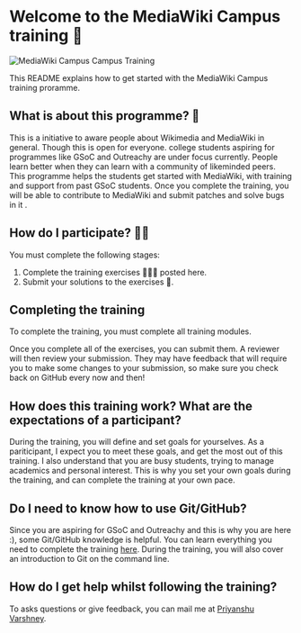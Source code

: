 # Welcome to the MediaWiki Campus training 🚩

![MediaWiki Campus Campus Training](https://upload.wikimedia.org/wikipedia/commons/6/64/MediaWiki_logo_without_tagline.png)


This README explains how to get started with the MediaWiki Campus training proramme. 

## What is about this programme? 🤔

This is a initiative to aware people about Wikimedia and MediaWiki in general. Though this is open for everyone. college students aspiring for programmes like GSoC and Outreachy are under focus currently. People learn better when they can learn with a community of likeminded peers. This programme helps the students get started with MediaWiki, with training and support from past GSoC students. Once you complete the training, you will be able to contribute to MediaWiki and submit patches and solve bugs in it .

## How do I participate? 🙋🏽‍

You must complete the following stages:

1.  Complete the training exercises 👨🏿‍🏫 posted here.
2.  Submit your solutions to the exercises 📝.


## Completing the training

To complete the training, you must complete all  training modules.

Once you complete all of the exercises, you can submit them. A reviewer will then review your submission. They may have feedback that will require you to make some changes to your submission, so make sure you check back on GitHub every now and then! 

## How does this training work? What are the expectations of a participant?

During the training, you will define and set goals for yourselves. As a pariticipant, I expect you to meet these goals, and get the most out of this training. I also understand that you are busy students, trying to manage academics and personal interest. This is why you set your own goals during the training, and can complete the training at your own pace.


## Do I need to know how to use Git/GitHub?

Since you are aspiring for GSoC and Outreachy and this is why you are here :), some Git/GitHub knowledge is helpful. You can learn everything you need to complete the training [here](https://lab.github.com). During the training, you will also cover an introduction to Git on the command line. 

## How do I get help whilst following the training?

To asks questions or give feedback, you can mail me at [Priyanshu Varshney](mailto:priyanshuvarshney6@gmail.com). 
